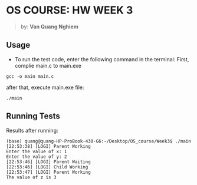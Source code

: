 # OS COURSE: HW WEEK 3
> by: **Van Quang Nghiem**
## Usage
* To run the test code, enter the following command in the terminal:
First, complie main.c to main.exe
```shell
gcc -o main main.c
```
after that, execute main.exe file:
```shell
./main
```
## Running Tests
Results after running:
```shell
(base) quang@quang-HP-ProBook-430-G6:~/Desktop/OS_course/Week3$ ./main 
[22:53:38] [LOGI] Parent Working
Enter the value of x: 1
Enter the value of y: 2
[22:53:46] [LOGI] Parent Waiting
[22:53:46] [LOGI] Child Working
[22:53:47] [LOGI] Parent Working
The value of z is 3
```